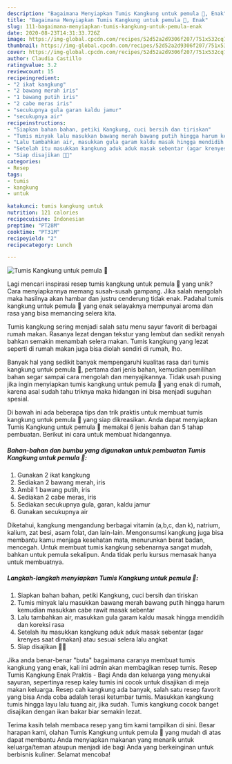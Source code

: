 ```yaml
---
description: "Bagaimana Menyiapkan Tumis Kangkung untuk pemula 🌿, Enak"
title: "Bagaimana Menyiapkan Tumis Kangkung untuk pemula 🌿, Enak"
slug: 111-bagaimana-menyiapkan-tumis-kangkung-untuk-pemula-enak
date: 2020-08-23T14:31:33.726Z
image: https://img-global.cpcdn.com/recipes/52d52a2d9306f207/751x532cq70/tumis-kangkung-untuk-pemula-🌿-foto-resep-utama.jpg
thumbnail: https://img-global.cpcdn.com/recipes/52d52a2d9306f207/751x532cq70/tumis-kangkung-untuk-pemula-🌿-foto-resep-utama.jpg
cover: https://img-global.cpcdn.com/recipes/52d52a2d9306f207/751x532cq70/tumis-kangkung-untuk-pemula-🌿-foto-resep-utama.jpg
author: Claudia Castillo
ratingvalue: 3.2
reviewcount: 15
recipeingredient:
- "2 ikat kangkung"
- "2 bawang merah iris"
- "1 bawang putih iris"
- "2 cabe meras iris"
- "secukupnya gula garan kaldu jamur"
- "secukupnya air"
recipeinstructions:
- "Siapkan bahan bahan, petiki Kangkung, cuci bersih dan tiriskan"
- "Tumis minyak lalu masukkan bawang merah bawang putih hingga harum kemudian masukkan cabe rawit masak sebentar"
- "Lalu tambahkan air, masukkan gula garam kaldu masak hingga mendidih dan koreksi rasa"
- "Setelah itu masukkan kangkung aduk aduk masak sebentar (agar krenyes saat dimakan) atau sesuai selera lalu angkat"
- "Siap disajikan 💞💞"
categories:
- Resep
tags:
- tumis
- kangkung
- untuk

katakunci: tumis kangkung untuk 
nutrition: 121 calories
recipecuisine: Indonesian
preptime: "PT28M"
cooktime: "PT31M"
recipeyield: "2"
recipecategory: Lunch

---
```



![Tumis Kangkung untuk pemula 🌿](https://img-global.cpcdn.com/recipes/52d52a2d9306f207/751x532cq70/tumis-kangkung-untuk-pemula-🌿-foto-resep-utama.jpg)

Lagi mencari inspirasi resep tumis kangkung untuk pemula 🌿 yang unik? Cara menyiapkannya memang susah-susah gampang. Jika salah mengolah maka hasilnya akan hambar dan justru cenderung tidak enak. Padahal tumis kangkung untuk pemula 🌿 yang enak selayaknya mempunyai aroma dan rasa yang bisa memancing selera kita.

Tumis kangkung sering menjadi salah satu menu sayur favorit di berbagai rumah makan. Rasanya lezat dengan tekstur yang lembut dan sedikit renyah bahkan semakin menambah selera makan. Tumis kangkung yang lezat seperti di rumah makan juga bisa diolah sendiri di rumah, lho.

Banyak hal yang sedikit banyak mempengaruhi kualitas rasa dari tumis kangkung untuk pemula 🌿, pertama dari jenis bahan, kemudian pemilihan bahan segar sampai cara mengolah dan menyajikannya. Tidak usah pusing jika ingin menyiapkan tumis kangkung untuk pemula 🌿 yang enak di rumah, karena asal sudah tahu triknya maka hidangan ini bisa menjadi suguhan spesial.


Di bawah ini ada beberapa tips dan trik praktis untuk membuat tumis kangkung untuk pemula 🌿 yang siap dikreasikan. Anda dapat menyiapkan Tumis Kangkung untuk pemula 🌿 memakai 6 jenis bahan dan 5 tahap pembuatan. Berikut ini cara untuk membuat hidangannya.

<!--inarticleads1-->

##### Bahan-bahan dan bumbu yang digunakan untuk pembuatan Tumis Kangkung untuk pemula 🌿:

1. Gunakan 2 ikat kangkung
1. Sediakan 2 bawang merah, iris
1. Ambil 1 bawang putih, iris
1. Sediakan 2 cabe meras, iris
1. Sediakan secukupnya gula, garan, kaldu jamur
1. Gunakan secukupnya air


Diketahui, kangkung mengandung berbagai vitamin (a,b,c, dan k), natrium, kalium, zat besi, asam folat, dan lain-lain. Mengonsumsi kangkung juga bisa membantu kamu menjaga kesehatan mata, menurunkan berat badan, mencegah. Untuk membuat tumis kangkung sebenarnya sangat mudah, bahkan untuk pemula sekalipun. Anda tidak perlu kursus memasak hanya untuk membuatnya. 

<!--inarticleads2-->

##### Langkah-langkah menyiapkan Tumis Kangkung untuk pemula 🌿:

1. Siapkan bahan bahan, petiki Kangkung, cuci bersih dan tiriskan
1. Tumis minyak lalu masukkan bawang merah bawang putih hingga harum kemudian masukkan cabe rawit masak sebentar
1. Lalu tambahkan air, masukkan gula garam kaldu masak hingga mendidih dan koreksi rasa
1. Setelah itu masukkan kangkung aduk aduk masak sebentar (agar krenyes saat dimakan) atau sesuai selera lalu angkat
1. Siap disajikan 💞💞


Jika anda benar-benar &#34;buta&#34; bagaimana caranya membuat tumis kangkung yang enak, kali ini admin akan membagikan resep tumis. Resep Tumis Kangkung Enak Praktis - Bagi Anda dan keluarga yang menyukai sayuran, sepertinya resep kaley tumis ini cocok untuk disajikan di meja makan keluarga. Resep cah kangkung ada banyak, salah satu resep favorit yang bisa Anda coba adalah terasi ketumbar tumis. Masukkan kangkung tumis hingga layu lalu tuang air, jika sudah. Tumis kangkung cocok banget disajikan dengan ikan bakar biar semakin lezat. 

Terima kasih telah membaca resep yang tim kami tampilkan di sini. Besar harapan kami, olahan Tumis Kangkung untuk pemula 🌿 yang mudah di atas dapat membantu Anda menyiapkan makanan yang menarik untuk keluarga/teman ataupun menjadi ide bagi Anda yang berkeinginan untuk berbisnis kuliner. Selamat mencoba!
